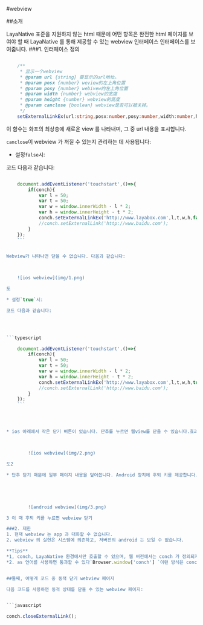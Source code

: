 #webview

##소개

LayaNative 표준을 지원하지 않는 html 때문에 어떤 항목은 완전한 html 페이지를 보여야 할 때 LayaNative 를 통해 제공할 수 있는 webview 인터페이스 인터페이스를 보여줍니다.
###1. 인터페이스 정의


```typescript

    /**
     * 显示一个webview
     * @param url {string} 要显示的url地址。
     * @param posx {number} weview的左上角位置
     * @param posy {number} webivew的左上角位置
     * @param width {number} webview的宽度
     * @param height {number} webview的高度
     * @param canclose {boolean} webview是否可以被关掉。
     */ 
    setExternalLinkEx(url:string,posx:number,posy:number,width:number,height:number,canclose:boolean):void;
```


이 함수는 화포의 최상층에 새로운 view 를 나타내며, 그 중 url 내용을 표시합니다.

`canclose`이 webview 가 꺼질 수 있는지 관리하는 데 사용됩니다:
* 설정`false`시:

코드 다음과 같습니다:



    
```typescript

    document.addEventListener('touchstart',()=>{
        if(conch){
            var l = 50;
            var t = 50;
            var w = window.innerWidth - l * 2;
            var h = window.innerHeight - t * 2;
            conch.setExternalLinkEx('http://www.layabox.com',l,t,w,h,false); // canclose设置为false
            //conch.setExternalLink('http://www.baidu.com');
        }
    });
    ```


Webview가 나타나면 닫을 수 없습니다. 다음과 같습니다:



    ![ios webview](img/1.png)

도

* 설정`true`시:

코드 다음과 같습니다:



    
```typescript

    document.addEventListener('touchstart',()=>{
        if(conch){
            var l = 50;
            var t = 50;
            var w = window.innerWidth - l * 2;
            var h = window.innerHeight - t * 2;
            conch.setExternalLinkEx('http://www.layabox.com',l,t,w,h,true); // canclose设置为true
            //conch.setExternalLink('http://www.baidu.com');
        }
    });
    ```




* ios 아래에서 작은 닫기 버튼이 있습니다. 단추를 누르면 웹view를 닫을 수 있습니다.효과는 다음과 같다:



        ![ios webview](img/2.png)

도2

* 단추 닫기 때문에 일부 페이지 내용을 덮어씁니다. Android 장치에 후퇴 키를 제공합니다. 따라서 Android 장치에 webview 디스플레이 후 닫기 단추를 닫지 않으면 닫을 수 있습니다.**후퇴 키**webview 닫기다음 그림:





        ![android webview](img/3.png)

3 이 때 후퇴 키를 누르면 webview 닫기

###2. 제한
1. 현재 webview 는 app 과 대화할 수 없습니다.
2. webview 의 실현은 시스템에 의존하고, 저버전의 android 는 보일 수 없습니다.

**Tips**  
*1, conch, LayaNative 환경에서만 호출할 수 있으며, 웹 버전에서는 conch 가 정의되지 않았기 때문에 존재를 판단해야 합니다.*
*2. as 언어를 사용하면 통과할 수 있다`Browser.window['conch'] `이런 방식은 conch 대상을 받는다.*


##둘째, 어떻게 코드 중 동적 닫기 webview 페이지

다음 코드를 사용하면 동적 상태를 닫을 수 있는 webview 페이지:


```javascript

conch.closeExternalLink();
```
